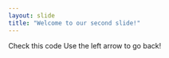 ```yaml
---
layout: slide
title: "Welcome to our second slide!"
---
```

Check this code
Use the left arrow to go back!
